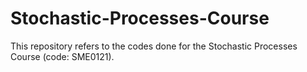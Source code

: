 # Stochastic-Processes-Course
This repository refers to the codes done for the Stochastic Processes Course (code: SME0121).
